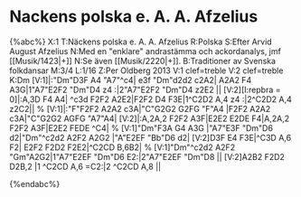 # Nackens polska e. A. A. Afzelius

{%abc%}
X:1
T:Näckens polska e. A. A. Afzelius
R:Polska
S:Efter Arvid August Afzelius 
N:Med en "enklare" andrastämma och ackordanalys, jmf [[Musik/1423|+]]
N:Se även [[Musik/2220|+]].
B:Traditioner av Svenska folkdansar
M:3/4
L:1/16
Z:Per Oldberg 2013
V:1 clef=treble
V:2 clef=treble 
K:Dm
[V:1]|:"Dm"D3F A4 "A7"^c4| e3f "Dm"d2d2 c2A2| A2A2 F4 A3G|1"A7"E2F2 "Dm"D4 z4 :|2"A7"E2F2 "Dm"D4 z2E2 ||
[V:2][I:repbra = 0]|:A,3D F4 A4| ^c3d F2F2 A2E2|F2F2 D4 F3E|1^C2D2 A,4 z4 :|2^C2D2 A,4 z2C2||
%
[V:1]|:"F"F2F2 A2A2 c3A|"C"G2G2 G2FG "F"A4 |F2F2 A2A2 c3A|"C"G2G2 AGFG "A7"A4|
[V:2]|:A,2A,2 F2F2 A3F|E2E2 E2DE F4|A,2A,2 F2F2 A3F|E2E2 FEDE ^C4|
%
[V:1]"Dm"F3A G4 A3G |"A7"E3F "Dm"D6 d2|"Dm"^c2d2 A2F2 A2G2 |"A"E2EF "Bb"D6 d2|
[V:2]D3F E4 F3E|^C3D A,6 F2| E2F2 F2D2 F2E2|^C2CD B,6B2|
%
[V:1]"Dm"^c2d2 A2F2 "Gm"A2G2|1"A7"E2EF "Dm"D6 E2:|2"A7"E2EF "Dm"D8 ||
[V:2]A2B2 F2D2 D2B,2 |1 ^C2CD A,6 =C2:|2 ^C2CD A,8 || 

{%endabc%}
